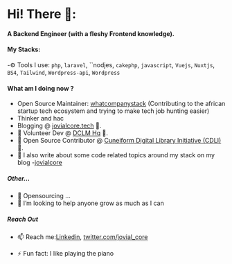 
# Hi! There 👋:


####  A Backend Engineer (with a fleshy Frontend knowledge).

#### My Stacks:

-⚙️ Tools I use: `php`, `laravel`, ``nodjes, `cakephp`, `javascript`, `Vuejs`, `Nuxtjs`, `BS4`, `Tailwind`, `Wordpress-api`, `Wordpress`

#### What am I doing now ? 
- Open Source Maintainer: [whatcompanystack](https://github.com/jovialcore/whatcompstack-BE?tab=readme-ov-file#-what-company-stack) (Contributing to the african startup tech ecosystem and trying to make tech job hunting easier)
- Thinker and hac
- Blogging @ [jovialcore.tech](https://dev.to/jovialcore) 🔭.
- 🔭 Volunteer Dev  @ [DCLM Hq](https://github.com/dclmict/dclm-testimony) 🔭.
- 🔭 Open Source Contributor  @ [Cuneiform Digital Library Initiative (CDLI)](https://gitlab.com/users/jovialcore/activity) 🔭.
- 💬 I also write about some code related topics around my stack on my blog -[jovialcore](https://dev.to/jovialcore)

##### Other...
- 👯 Opensourcing ...
- 🤔 I’m looking to help anyone grow as much as I can

##### Reach Out 
- 📫 Reach me:[Linkedin](https://www.linkedin.com/in/chidieberechukwudi/),  [twitter.com/jovial_core](https://twitter.com/jovialcore)


- ⚡ Fun fact: I like playing the piano




